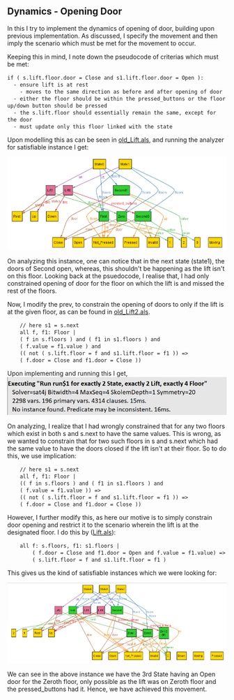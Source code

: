 ## Dynamics - Opening Door

In this I try to implement the dynamics of opening of door, building upon previous implementation.
As discussed, I specify the movement and then imply the scenario which must be met for the movement to occur.

Keeping this in mind, I note down the pseudocode of criterias which must be met:
```
if ( s.lift.floor.door = Close and s1.lift.floor.door = Open ):
  - ensure lift is at rest
	- moves to the same direction as before and after opening of door
  - either the floor should be within the pressed_buttons or the floor up/down button should be pressed
  - the s.lift.floor should essentially remain the same, except for the door
  - must update only this floor linked with the state 
```

Upon modelling this as can be seen in [old_Lift.als](old_Lift.als), and running the analyzer for satisfiable instance I get:

![old](old.png)

On analyzing this instance, one can notice that in the next state (state1), the doors of Second open, whereas, this shouldn't be happening as the lift isn't on this floor. Looking back at the psuedocode, I realise that, I had only constrained opening of door for the floor on which the lift is and missed the rest of the floors.

Now, I modify the prev, to constrain the opening of doors to only if the lift is at the given floor, as can be found in [old_Lift2.als](old_Lift2.als).

```
    // here s1 = s.next
    all f, f1: Floor | 
    ( f in s.floors ) and ( f1 in s1.floors ) and
    ( f.value = f1.value ) and
    (( not ( s.lift.floor = f and s1.lift.floor = f1 )) =>
    ( f.door = Close and f1.door = Close ))
```

Upon implementing and running this I get, 
![No_instance](No_instance.png)

On analyzing, I realize that I had wrongly constrained that for any two floors which exist in both s and s.next to have the same values. This is wrong, as we wanted to constrain that for two such floors in s and s.next which had the same value to have the doors closed if the lift isn't at their floor. So to do this, we use implication:
```
    // here s1 = s.next
    all f, f1: Floor | 
    (( f in s.floors ) and ( f1 in s1.floors ) and
    ( f.value = f1.value )) =>
    (( not ( s.lift.floor = f and s1.lift.floor = f1 )) =>
    ( f.door = Close and f1.door = Close ))
```

However, I further modify this, as here our motive is to simply constrain door opening and restrict it to the scenario wherein the lift is at the designated floor. I do this by ([Lift.als](Lift.als)):
```
    all f: s.floors, f1: s1.floors | 
		( f.door = Close and f1.door = Open and f.value = f1.value) =>
		( s.lift.floor = f and s1.lift.floor = f1 )
```
This gives us the kind of satisfiable instances which we were looking for:

![Correct](new.png)

We can see in the above instance we have the 3rd State having an Open door for the Zeroth floor, only possible as the lift was on Zeroth floor and the pressed_buttons had it. Hence, we have achieved this movement.
